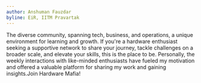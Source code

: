 ```yaml
---
author: Anshuman Fauzdar
byline: EiR, IITM Pravartak
---
```

 The diverse community, spanning tech, business, and operations, a unique environment for learning and growth. If you're a hardware enthusiast seeking a supportive network to share your journey, tackle challenges on a broader scale, and elevate your skills, this is the place to be. Personally, the weekly interactions with like-minded enthusiasts have fueled my motivation and offered a valuable platform for sharing my work and gaining insights.Join Hardware Mafia!